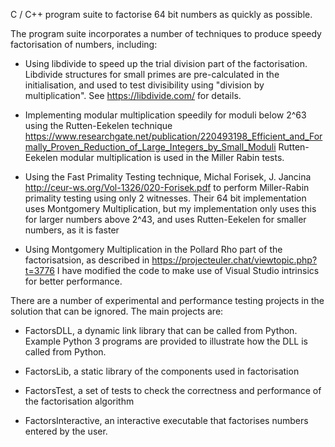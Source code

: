 C / C++ program suite to factorise 64 bit numbers as quickly as possible.

The program suite incorporates a number of techniques to produce speedy factorisation of numbers, including:

- Using libdivide to speed up the trial division part of the factorisation.
    Libdivide structures for small primes are pre-calculated in the initialisation, and used to test 
    divisibility using "division by multiplication". See https://libdivide.com/ for details.
    
- Implementing modular multiplication speedily for moduli below 2^63 using the Rutten-Eekelen technique  
https://www.researchgate.net/publication/220493198_Efficient_and_Formally_Proven_Reduction_of_Large_Integers_by_Small_Moduli
Rutten-Eekelen modular multiplication is used in the Miller Rabin tests.

- Using the Fast Primality Testing technique, Michal Forisek, J. Jancina
http://ceur-ws.org/Vol-1326/020-Forisek.pdf to perform Miller-Rabin primality testing using only 2 witnesses.
Their 64 bit implementation uses Montgomery Multiplication, but my implementation only uses this for larger numbers above 2^43, and uses Rutten-Eekelen
for smaller numbers, as it is faster

- Using Montgomery Multiplication in the Pollard Rho part of the factorisatsion, as described in https://projecteuler.chat/viewtopic.php?t=3776
I have modified the code to make use of Visual Studio intrinsics for better performance.


There are a number of experimental and performance testing projects in the solution that can be ignored. The main projects are:

- FactorsDLL,  a dynamic link library that can be called from Python. Example Python 3 programs are provided to illustrate how the DLL is called from Python.

- FactorsLib, a static library of the components used in factorisation

- FactorsTest, a set of tests to check the correctness and performance of the factorisation algorithm

- FactorsInteractive, an interactive executable that factorises numbers entered by the user.
    
    

